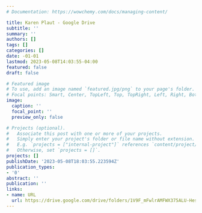 ```yaml
---
# Documentation: https://wowchemy.com/docs/managing-content/

title: Karen Plaut - Google Drive
subtitle: ''
summary: ''
authors: []
tags: []
categories: []
date: -01-01
lastmod: 2023-05-08T14:03:55-04:00
featured: false
draft: false

# Featured image
# To use, add an image named `featured.jpg/png` to your page's folder.
# Focal points: Smart, Center, TopLeft, Top, TopRight, Left, Right, BottomLeft, Bottom, BottomRight.
image:
  caption: ''
  focal_point: ''
  preview_only: false

# Projects (optional).
#   Associate this post with one or more of your projects.
#   Simply enter your project's folder or file name without extension.
#   E.g. `projects = ["internal-project"]` references `content/project/deep-learning/index.md`.
#   Otherwise, set `projects = []`.
projects: []
publishDate: '2023-05-08T18:03:55.223594Z'
publication_types:
- '0'
abstract: ''
publication: ''
links:
- name: URL
  url: https://drive.google.com/drive/folders/1V9F_mFwlrAMFWX375ALU-HesumCLU6py?ths=true
---
```


